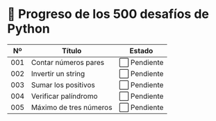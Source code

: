 # 🚀 Progreso de los 500 desafíos de Python

| Nº   | Título                    | Estado      |
|------|---------------------------|-------------|
| 001  | Contar números pares      | ⬜ Pendiente |
| 002  | Invertir un string        | ⬜ Pendiente |
| 003  | Sumar los positivos       | ⬜ Pendiente |
| 004  | Verificar palíndromo      | ⬜ Pendiente |
| 005  | Máximo de tres números    | ⬜ Pendiente |